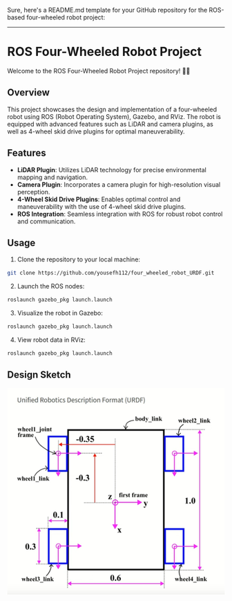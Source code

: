 Sure, here's a README.md template for your GitHub repository for the ROS-based four-wheeled robot project:

---

# ROS Four-Wheeled Robot Project

Welcome to the ROS Four-Wheeled Robot Project repository! 🤖✨

## Overview

This project showcases the design and implementation of a four-wheeled robot using ROS (Robot Operating System), Gazebo, and RViz. The robot is equipped with advanced features such as LiDAR and camera plugins, as well as 4-wheel skid drive plugins for optimal maneuverability.

## Features

- **LiDAR Plugin**: Utilizes LiDAR technology for precise environmental mapping and navigation.
- **Camera Plugin**: Incorporates a camera plugin for high-resolution visual perception.
- **4-Wheel Skid Drive Plugins**: Enables optimal control and maneuverability with the use of 4-wheel skid drive plugins.
- **ROS Integration**: Seamless integration with ROS for robust robot control and communication.

## Usage

1. Clone the repository to your local machine:

```bash
git clone https://github.com/yousefh112/four_wheeled_robot_URDF.git
```

2. Launch the ROS nodes:

```bash
roslaunch gazebo_pkg launch.launch
```

3. Visualize the robot in Gazebo:

```bash
roslaunch gazebo_pkg launch.launch
```

4. View robot data in RViz:

```bash
roslaunch gazebo_pkg launch.launch
```

## Design Sketch

![alt text](4wd_design.png)